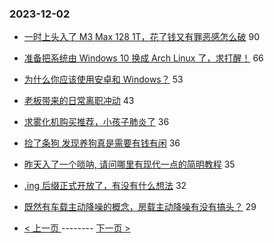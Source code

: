 ### 2023-12-02 
- [一时上头入了 M3 Max 128 1T，花了钱又有罪恶感怎么破](https://www.v2ex.com/t/996984) 90
- [准备把系统由 Windows 10 换成 Arch Linux 了，求打醒！](https://www.v2ex.com/t/996987) 66
- [为什么你应该使用安卓和 Windows？](https://www.v2ex.com/t/997060) 53
- [老板带来的日常离职冲动](https://www.v2ex.com/t/997026) 43
- [求雾化机购买推荐，小孩子肺炎了](https://www.v2ex.com/t/996982) 36
- [捡了条狗 发现养狗真是需要有钱有闲](https://www.v2ex.com/t/997075) 36
- [昨天入了一个唢呐, 请问哪里有现代一点的简明教程](https://www.v2ex.com/t/997032) 35
- [.ing 后缀正式开放了，有没有什么想法](https://www.v2ex.com/t/997053) 32
- [既然有车载主动降噪的概念，房载主动降噪有没有搞头？](https://www.v2ex.com/t/997021) 29 

- [ < 上一页 ](https://github.com/able8/v2ex-hot-record/blob/master/2023-12-01.md) -------- [ 下一页 > ](https://github.com/able8/v2ex-hot-record/blob/master/2023-12-03.md)